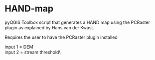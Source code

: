 # HAND-map
pyQGIS Toolbox script that generates a HAND map using the PCRaster plugin as explained by Hans van der Kwast.

Requires the user to have the PCRaster plugin installed

input 1 = DEM\
input 2 = stream threshold\

